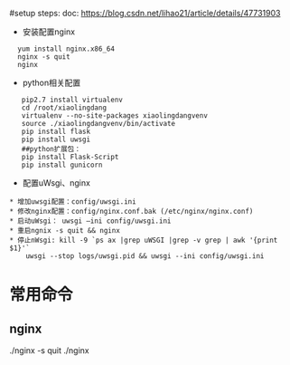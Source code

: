 #setup steps:
doc: https://blog.csdn.net/lihao21/article/details/47731903
- 安装配置nginx
```
  yum install nginx.x86_64
  nginx -s quit
  nginx
```
- python相关配置
```shell
   pip2.7 install virtualenv
   cd /root/xiaolingdang
   virtualenv --no-site-packages xiaolingdangvenv
   source ./xiaolingdangvenv/bin/activate
   pip install flask 
   pip install uwsgi
   ##python扩展包：
   pip install Flask-Script
   pip install gunicorn
```
- 配置uWsgi、nginx
```
* 增加uwsgi配置：config/uwsgi.ini
* 修改nginx配置：config/nginx.conf.bak (/etc/nginx/nginx.conf)
* 启动uWsgi： uwsgi –ini config/uwsgi.ini
* 重启ngnix -s quit && nginx
* 停止nWsgi: kill -9 `ps ax |grep uWSGI |grep -v grep | awk '{print $1}'`
    uwsgi --stop logs/uwsgi.pid && uwsgi --ini config/uwsgi.ini
```


# 常用命令
## nginx
./nginx -s quit
./nginx

